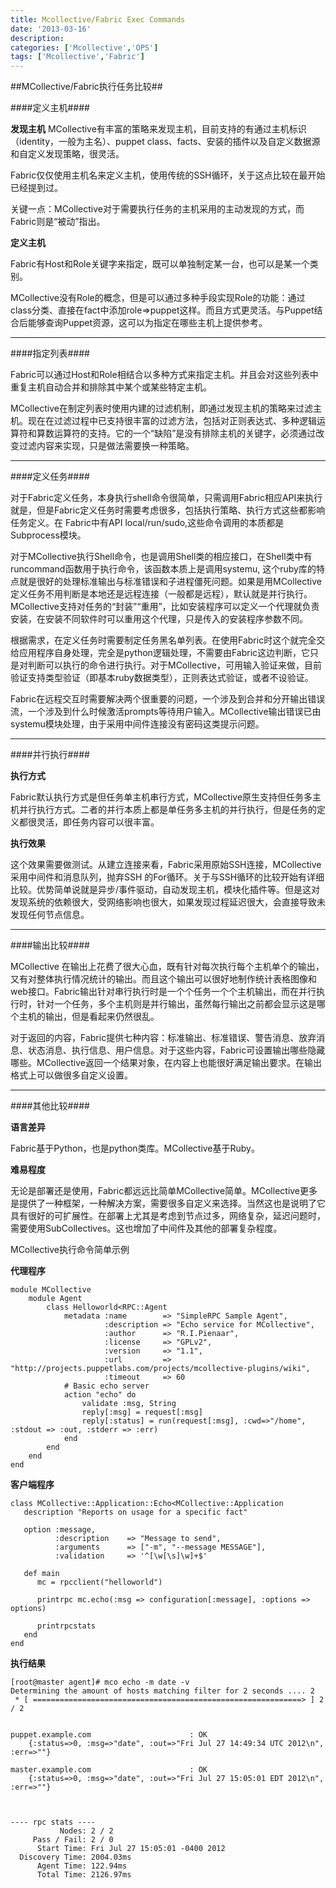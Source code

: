 ```yaml
---
title: Mcollective/Fabric Exec Commands
date: '2013-03-16'
description:
categories: ['Mcollective','OPS']
tags: ['Mcollective','Fabric']
---
```


##MCollective/Fabric执行任务比较##

####定义主机####

<strong>发现主机</strong>
MCollective有丰富的策略来发现主机，目前支持的有通过主机标识（identity，一般为主名）、puppet class、facts、安装的插件以及自定义数据源和自定义发现策略，很灵活。

Fabric仅仅使用主机名来定义主机，使用传统的SSH循环，关于这点比较在最开始已经提到过。

关键一点：MCollective对于需要执行任务的主机采用的主动发现的方式，而Fabric则是“被动”指出。

<strong>定义主机</strong>

Fabric有Host和Role关键字来指定，既可以单独制定某一台，也可以是某一个类别。

MCollective没有Role的概念，但是可以通过多种手段实现Role的功能：通过class分类、直接在fact中添加role=>puppet这样。而且方式更灵活。与Puppet结合后能够查询Puppet资源，这可以为指定在哪些主机上提供参考。

***

####指定列表####

Fabric可以通过Host和Role相结合以多种方式来指定主机。并且会对这些列表中重复主机自动合并和排除其中某个或某些特定主机。

MCollective在制定列表时使用内建的过滤机制，即通过发现主机的策略来过滤主机。现在在过滤过程中已支持很丰富的过滤方法，包括对正则表达式、多种逻辑运算符和算数运算符的支持。它的一个“缺陷”是没有排除主机的关键字，必须通过改变过滤内容来实现，只是做法需要换一种策略。

***

####定义任务####

对于Fabric定义任务，本身执行shell命令很简单，只需调用Fabric相应API来执行就是，但是Fabric定义任务时需要考虑很多，包括执行策略、执行方式这些都影响任务定义。在 Fabric中有API local/run/sudo,这些命令调用的本质都是Subprocess模块。

对于MCollective执行Shell命令，也是调用Shell类的相应接口，在Shell类中有runcommand函数用于执行命令，该函数本质上是调用systemu, 这个ruby库的特点就是很好的处理标准输出与标准错误和子进程僵死问题。如果是用MCollective定义任务不用判断是本地还是远程连接（一般都是远程），默认就是并行执行。MCollective支持对任务的“封装”“重用”，比如安装程序可以定义一个代理就负责安装，在安装不同软件时可以重用这个代理，只是传入的安装程序参数不同。

根据需求，在定义任务时需要制定任务黑名单列表。在使用Fabric时这个就完全交给应用程序自身处理，完全是python逻辑处理，不需要由Fabric这边判断，它只是对判断可以执行的命令进行执行。对于MCollective，可用输入验证来做，目前验证支持类型验证（即基本ruby数据类型），正则表达式验证，或者不设验证。

Fabric在远程交互时需要解决两个很重要的问题，一个涉及到合并和分开输出错误流，一个涉及到什么时候激活prompts等待用户输入。MCollective输出错误已由systemu模块处理，由于采用中间件连接没有密码这类提示问题。

***

####并行执行####

<strong>执行方式</strong>

Fabric默认执行方式是但任务单主机串行方式，MCollective原生支持但任务多主机并行执行方式。二者的并行本质上都是单任务多主机的并行执行，但是任务的定义都很灵活，即任务内容可以很丰富。

<strong>执行效果</strong>

这个效果需要做测试。从建立连接来看，Fabric采用原始SSH连接，MCollective采用中间件和消息队列，抛弃SSH 的For循环。关于与SSH循环的比较开始有详细比较。优势简单说就是异步/事件驱动，自动发现主机，模块化插件等。但是这对发现系统的依赖很大，受网络影响也很大，如果发现过程延迟很大，会直接导致未发现任何节点信息。

***

####输出比较####

MCollective 在输出上花费了很大心血，既有针对每次执行每个主机单个的输出，又有对整体执行情况统计的输出。而且这个输出可以很好地制作统计表格图像和web接口。Fabric输出针对串行执行时是一个个任务一个个主机输出，而在并行执行时，针对一个任务，多个主机则是并行输出，虽然每行输出之前都会显示这是哪个主机的输出，但是看起来仍然很乱。

对于返回的内容，Fabric提供七种内容：标准输出、标准错误、警告消息、放弃消息、状态消息、执行信息、用户信息。对于这些内容，Fabric可设置输出哪些隐藏哪些。MCollective返回一个结果对象，在内容上也能很好满足输出要求。在输出格式上可以做很多自定义设置。

***

####其他比较####

<strong>语言差异</strong>
    
Fabric基于Python，也是python类库。MCollective基于Ruby。

<strong>难易程度</strong>
    
无论是部署还是使用，Fabric都远远比简单MCollective简单。MCollective更多是提供了一种框架，一种解决方案，需要很多自定义来选择。当然这也是说明了它具有很好的可扩展性。在部署上尤其是考虑到节点过多，网络复杂，延迟问题时，需要使用SubCollectives。这也增加了中间件及其他的部署复杂程度。

MCollective执行命令简单示例

<strong>代理程序</strong>

    module MCollective
        module Agent
            class Helloworld<RPC::Agent
                metadata :name        => "SimpleRPC Sample Agent",
                         :description => "Echo service for MCollective",
                         :author      => "R.I.Pienaar",
                         :license     => "GPLv2",
                         :version     => "1.1",
                         :url         => "http://projects.puppetlabs.com/projects/mcollective-plugins/wiki",
                         :timeout     => 60
                # Basic echo server
                action "echo" do
                    validate :msg, String
                    reply[:msg] = request[:msg]
                    reply[:status] = run(request[:msg], :cwd=>"/home", :stdout => :out, :stderr => :err)
                end
            end
        end
    end

<strong>客户端程序</strong>

    class MCollective::Application::Echo<MCollective::Application
       description "Reports on usage for a specific fact"

       option :message,
              :description    => "Message to send",
              :arguments      => ["-m", "--message MESSAGE"],
              :validation     => '^[\w[\s]\w]+$'

       def main
          mc = rpcclient("helloworld")

          printrpc mc.echo(:msg => configuration[:message], :options => options)

          printrpcstats
       end
    end

<strong>执行结果</strong>

    [root@master agent]# mco echo -m date -v
    Determining the amount of hosts matching filter for 2 seconds .... 2
     * [ ============================================================> ] 2 / 2


    puppet.example.com                      : OK
        {:status=>0, :msg=>"date", :out=>"Fri Jul 27 14:49:34 UTC 2012\n", :err=>""}

    master.example.com                      : OK
        {:status=>0, :msg=>"date", :out=>"Fri Jul 27 15:05:01 EDT 2012\n", :err=>""}



    ---- rpc stats ----
               Nodes: 2 / 2
         Pass / Fail: 2 / 0
          Start Time: Fri Jul 27 15:05:01 -0400 2012
      Discovery Time: 2004.03ms
          Agent Time: 122.94ms
          Total Time: 2126.97ms

